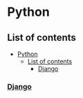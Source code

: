 # Python

## List of contents

- [Python](#python)
  - [List of contents](#list-of-contents)
    - [Django](#django)

### [Django](/django/django_index.md)
